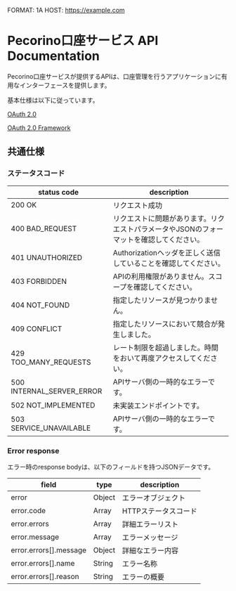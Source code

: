 FORMAT: 1A
HOST: https://example.com

# Pecorino口座サービス API Documentation

Pecorino口座サービスが提供するAPIは、口座管理を行うアプリケーションに有用なインターフェースを提供します。

基本仕様は以下に従っています。

[OAuth 2.0](https://oauth.net/2/)

[OAuth 2.0 Framework](http://tools.ietf.org/html/rfc6749)

## 共通仕様

### ステータスコード

| status code               | description                                    |
|---------------------------|------------------------------------------------|
| 200 OK                    | リクエスト成功                                        |
| 400 BAD_REQUEST           | リクエストに問題があります。リクエストパラメータやJSONのフォーマットを確認してください。 |
| 401 UNAUTHORIZED          | Authorizationヘッダを正しく送信していることを確認してください。         |
| 403 FORBIDDEN             | APIの利用権限がありません。スコープを確認してください。                  |
| 404 NOT_FOUND             | 指定したリソースが見つかりません。                              |
| 409 CONFLICT              | 指定したリソースにおいて競合が発生しました。                         |
| 429 TOO_MANY_REQUESTS     | レート制限を超過しました。時間をおいて再度アクセスしてください。               |
| 500 INTERNAL_SERVER_ERROR | APIサーバ側の一時的なエラーです。                             |
| 502 NOT_IMPLEMENTED       | 未実装エンドポイントです。                                  |
| 503 SERVICE_UNAVAILABLE   | APIサーバ側の一時的なエラーです。                             |

### Error response

エラー時のresponse bodyは、以下のフィールドを持つJSONデータです。

| field                  | type   | description  |
|------------------------|--------|--------------|
| error                  | Object | エラーオブジェクト    |
| error.code             | Array  | HTTPステータスコード |
| error.errors           | Array  | 詳細エラーリスト     |
| error.message          | Array  | エラーメッセージ     |
| error.errors[].message | Object | 詳細なエラー内容     |
| error.errors[].name    | String | エラー名称        |
| error.errors[].reason  | String | エラーの概要       |

<!-- include(routes/oauth.md) -->

<!-- include(routes/transactions.md) -->

<!-- include(routes/accounts.md) -->

<!-- include(routes/actions.md) -->

<!-- include(routes/404.md) -->
